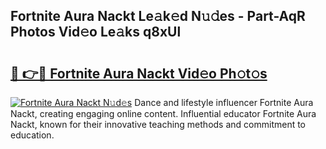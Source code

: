 ## Fortnite Aura Nackt Le𝚊k𝚎d N𝚞𝚍es - Part-AqR Photos Vid𝚎o Le𝚊ks q8xUl

# <h2><a href="http://fb8vy0.evod.top/?m=Fortnite+Aura+Nackt">🔗 👉🔴 Fortnite Aura Nackt Vid𝚎o Ph𝚘t𝚘s</a></h2>

[![Fortnite Aura Nackt N𝚞d𝚎s](https://i.imgur.com/8V9OHl7.gif)](http://fb8vy0.evod.top/?m=Fortnite+Aura+Nackt)
Dance and lifestyle influencer Fortnite Aura Nackt, creating engaging online content. Influential educator Fortnite Aura Nackt, known for their innovative teaching methods and commitment to education. 
